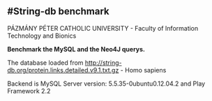 #String-db benchmark
---

PÁZMÁNY PÉTER CATHOLIC UNIVERSITY - Faculty of Information Technology and Bionics



__Benchmark the MySQL and the Neo4J querys.__

The database loaded from http://string-db.org/protein.links.detailed.v9.1.txt.gz - Homo sapiens 

Backend is MySQL 
Server version: 5.5.35-0ubuntu0.12.04.2 and Play Framework 2.2